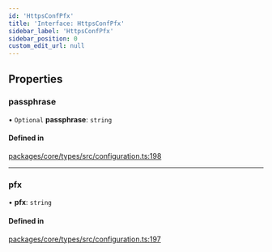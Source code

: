 ```yaml
---
id: 'HttpsConfPfx'
title: 'Interface: HttpsConfPfx'
sidebar_label: 'HttpsConfPfx'
sidebar_position: 0
custom_edit_url: null
---
```


## Properties

### passphrase

• `Optional` **passphrase**: `string`

#### Defined in

[packages/core/types/src/configuration.ts:198](https://github.com/verdaccio/verdaccio/blob/10057a4ff/packages/core/types/src/configuration.ts#L198)

---

### pfx

• **pfx**: `string`

#### Defined in

[packages/core/types/src/configuration.ts:197](https://github.com/verdaccio/verdaccio/blob/10057a4ff/packages/core/types/src/configuration.ts#L197)
